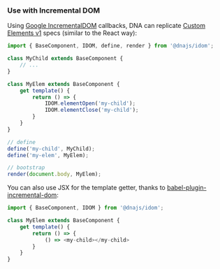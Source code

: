 ### Use with Incremental DOM

Using [Google IncrementalDOM](https://github.com/google/incremental-dom) callbacks, DNA can replicate [Custom Elements v1](https://www.w3.org/TR/custom-elements/) specs (similar to the React way):

```js
import { BaseComponent, IDOM, define, render } from '@dnajs/idom';

class MyChild extends BaseComponent {
    // ...
}

class MyElem extends BaseComponent {
    get template() {
        return () => {
            IDOM.elementOpen('my-child');
            IDOM.elementClose('my-child');
        }
    }
}

// define
define('my-child', MyChild);
define('my-elem', MyElem);

// bootstrap
render(document.body, MyElem);
```

You can also use JSX for the template getter, thanks to [babel-plugin-incremental-dom](https://github.com/jridgewell/babel-plugin-incremental-dom):
```js
import { BaseComponent, IDOM } from '@dnajs/idom';

class MyElem extends BaseComponent {
    get template() {
        return () => {
            () => <my-child></my-child>
        }
    }
}
```
